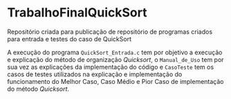 # TrabalhoFinalQuickSort
Repositório criada para publicação de repositório de programas criados para entrada e testes do caso de QuickSort

A execução do programa `QuickSort_Entrada.c` tem por objetivo a execução e explicação do método de organização _Quicksort_, o `Manual_de_Uso` tem por sua vez as explicações da implementação do código e `CasoTeste` tem os casos de testes utilizados na explicação e implementação do funcionamento do Melhor Caso, Caso Médio e Pior Caso de implementação do método _Quicksort_.
